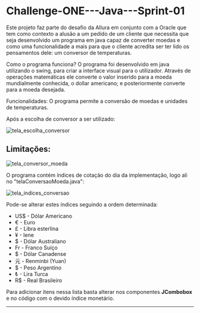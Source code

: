 # Challenge-ONE---Java---Sprint-01

Este projeto faz parte do desafio da Allura em conjunto com a Oracle que tem como contexto a alusão a um pedido de um cliente que necessita que seja desenvolvido um programa em java capaz de converter moedas e como uma funcionalidade a mais para que o cliente acredita ser ter lido os pensamentos dele: um conversor de temperaturas.

Como o programa funciona?
O programa foi desenvolvido em java utilizando o swing, para criar a interface visual para o utilizador. Através de operações matemáticas ele converte o valor inserido para a moeda mundialmente conhecida, o dollar americano; e posteriormente converte para a moeda desejada. 

Funcionalidades:
O programa permite a conversão de moedas e unidades de temperaturas.

Após a escolha de conversor a ser utilizado:

![tela_escolha_conversor](https://user-images.githubusercontent.com/104919477/192040554-03ebc7cf-417c-4ff7-ae8c-a069cff8d551.png)



<h2>Limitações:</h2>

![tela_conversor_moeda](https://user-images.githubusercontent.com/104919477/192039004-f691aecc-1457-48f5-b85b-180dd460487a.png)

O programa contém índices de cotação do dia da implementação, logo ali no "telaConversaoMoeda.java":

![tela_indices_conversao](https://user-images.githubusercontent.com/104919477/192036233-c8dbb931-76f5-426e-bc29-b503f5811892.png)

Pode-se alterar estes índices seguindo a ordem determinada:
<ul>
<li>US$ - Dólar Americano</li>
<li>€ - Euro</li>
<li>£ - Libra esterlina</li>
<li>¥ - Iene</li>
<li>$ - Dólar Australiano</li>
<li>Fr - Franco Suíço</li>
<li>$ - Dólar Canadense</li>
<li>元 - Renminbi (Yuan)</li>
<li>$ - Peso Argentino</li>
<li>₺ - Lira Turca</li>
<li>R$ - Real Brasileiro</li>
</ul>

Para adicionar itens nessa lista basta alterar nos componentes <b>JCombobox</b> e no código com o devido índice monetário.
<hr></hr>

